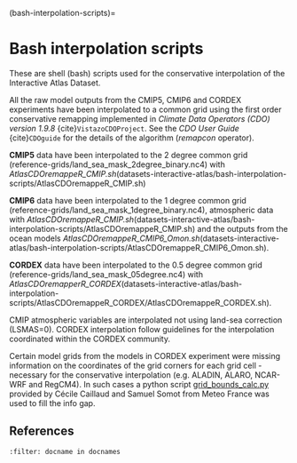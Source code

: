 (bash-interpolation-scripts)=
# Bash interpolation scripts

These are shell (bash) scripts used for the conservative interpolation of the Interactive Atlas Dataset.

All the raw model outputs from the CMIP5, CMIP6 and CORDEX experiments have been interpolated to a common grid using the first order conservative remapping implemented in *Climate Data Operators (CDO) version 1.9.8* {cite}`VistazoCDOProject`. See the *CDO User Guide* {cite}`CDOguide` for the details of the algorithm (*remapcon* operator).

**CMIP5** data have been interpolated to the 2 degree common grid (reference-grids/land_sea_mask_2degree_binary.nc4)
with *AtlasCDOremappeR_CMIP.sh*(datasets-interactive-atlas/bash-interpolation-scripts/AtlasCDOremappeR_CMIP.sh)

**CMIP6** data have been interpolated to the 1 degree common grid (reference-grids/land_sea_mask_1degree_binary.nc4), 
atmospheric data with *AtlasCDOremappeR_CMIP.sh*(datasets-interactive-atlas/bash-interpolation-scripts/AtlasCDOremappeR_CMIP.sh) and 
the outputs from the ocean models *AtlasCDOremappeR_CMIP6_Omon.sh*(datasets-interactive-atlas/bash-interpolation-scripts/AtlasCDOremappeR_CMIP6_Omon.sh).

**CORDEX** data have been interpolated to the 0.5 degree common grid (reference-grids/land_sea_mask_05degree.nc4) 
with *AtlasCDOremapperR_CORDEX*(datasets-interactive-atlas/bash-interpolation-scripts/AtlasCDOremappeR_CORDEX/AtlasCDOremappeR_CORDEX.sh).

CMIP atmospheric variables are interpolated not using land-sea correction (LSMAS=0). CORDEX interpolation follow guidelines for the interpolation coordinated within the CORDEX community.

Certain model grids from the models in CORDEX experiment were missing information on the coordinates of the grid corners for each grid cell - necessary for the conservative interpolation (e.g. ALADIN, ALARO, NCAR-WRF and RegCM4). In such cases a python script [grid_bounds_calc.py](./AtlasCDOremappeR_CORDEX/grid_bounds_calc.py) provided by Cécile Caillaud and Samuel Somot from Meteo France was used to fill the info gap.

## References
```{bibliography}
:filter: docname in docnames
```

<script src="https://utteranc.es/client.js"
        repo="SantanderMetGroup/ATLAS"
        issue-term="pathname"
        theme="preferred-color-scheme"
        crossorigin="anonymous"
        async>
</script>